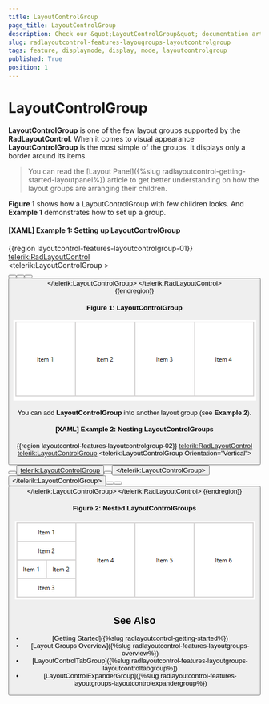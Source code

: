 ```yaml
---
title: LayoutControlGroup
page_title: LayoutControlGroup
description: Check our &quot;LayoutControlGroup&quot; documentation article for the RadLayoutControl {{ site.framework_name }} control.
slug: radlayoutcontrol-features-layougroups-layoutcontrolgroup
tags: feature, displaymode, display, mode, layoutcontrolgroup
published: True
position: 1
---
```


# LayoutControlGroup

__LayoutControlGroup__ is one of the few layout groups supported by the __RadLayoutControl__. When it comes to visual appearance __LayoutControlGroup__ is the most simple of the groups. It displays only a border around its items. 

> You can read the [Layout Panel]({%slug radlayoutcontrol-getting-started-layoutpanel%}) article to get better understanding on how the layout groups are arranging their children. 

__Figure 1__ shows how a LayoutControlGroup with few children looks. And __Example 1__ demonstrates how to set up a group.

#### __[XAML] Example 1: Setting up LayoutControlGroup__
{{region layoutcontrol-features-layoutcontrolgroup-01}}
	<telerik:RadLayoutControl>            
		<telerik:LayoutControlGroup >                
			<Button Content="Item 1" />
			<Button Content="Item 2" />
			<Button Content="Item 3" />
			<Button Content="Item 4" />
		</telerik:LayoutControlGroup>
	</telerik:RadLayoutControl>      
{{endregion}}	

#### __Figure 1: LayoutControlGroup__
![](images/layoutcontrol-features-layoutcontrolgroup-01.png)

You can add __LayoutControlGroup__ into another layout group (see __Example 2__).

#### __[XAML] Example 2: Nesting LayoutControlGroups__
{{region layoutcontrol-features-layoutcontrolgroup-02}}
	<telerik:RadLayoutControl>
		<telerik:LayoutControlGroup>
			<telerik:LayoutControlGroup Orientation="Vertical">                    
				<Button Content="Item 1" />
				<Button Content="Item 2" />
				<telerik:LayoutControlGroup>
					<Button Content="Item 1" />
					<Button Content="Item 2" />
				</telerik:LayoutControlGroup>
				<Button Content="Item 3" />
			</telerik:LayoutControlGroup>
			<Button Content="Item 4" />
			<Button Content="Item 5" />
			<Button Content="Item 6" />
		</telerik:LayoutControlGroup>
	</telerik:RadLayoutControl>
{{endregion}}    

#### __Figure 2: Nested LayoutControlGroups__
![](images/layoutcontrol-features-layoutcontrolgroup-02.png)	

## See Also
* [Getting Started]({%slug radlayoutcontrol-getting-started%})
* [Layout Groups Overview]({%slug radlayoutcontrol-features-layoutgroups-overview%})
* [LayoutControlTabGroup]({%slug radlayoutcontrol-features-layoutgroups-layoutcontroltabgroup%})
* [LayoutControlExpanderGroup]({%slug radlayoutcontrol-features-layoutgroups-layoutcontrolexpandergroup%})